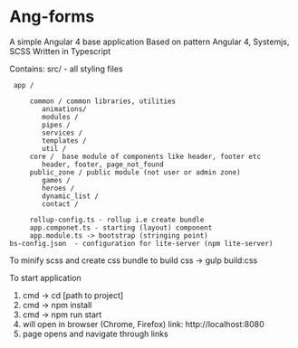 # Ang-forms 

A simple Angular 4 base application
Based on pattern Angular 4, Systemjs, SCSS 
Written in Typescript


Contains:
   src/   - all styling files
   
     app /
     
	     common / common libraries, utilities
		    animations/
			modules / 
			pipes /
			services /
			templates /
			util /
		 core /  base module of components like header, footer etc
		    header, footer, page_not_found
		 public_zone / public module (not user or admin zone)
		    games /
			heroes /
			dynamic_list /
			contact /
			
		 rollup-config.ts - rollup i.e create bundle
		 app.componet.ts - starting (layout) component
		 app.module.ts -> bootstrap (stringing point)
	bs-config.json  - configuration for lite-server (npm lite-server)	

	
To minify scss and create css bundle
to build css -> gulp build:css

To start application

1. cmd -> cd [path to project]
2. cmd -> npm install
3. cmd -> npm run start
4. will open in browser (Chrome, Firefox) link: http://localhost:8080
5. page opens and navigate through links


